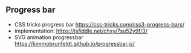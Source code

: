 ## Progress bar
- CSS tricks progress bar https://css-tricks.com/css3-progress-bars/
- implementation: https://jsfiddle.net/chxy/7su52y9f/3/
- SVG animation progressbar https://kimmobrunfeldt.github.io/progressbar.js/
